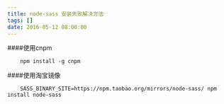 ```yaml
---
title: node-sass 安装失败解决方法
tags: []
date: 2016-05-12 08:00:00
---
```


####使用cnpm

```shell
	npm install -g cnpm
```


####使用淘宝镜像

```shell
	SASS_BINARY_SITE=https://npm.taobao.org/mirrors/node-sass/ npm install node-sass
```

